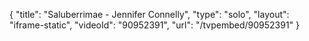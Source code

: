 {
    "title": "Saluberrimae - Jennifer Connelly",
    "type": "solo",
    "layout": "iframe-static",
    "videoId": "90952391",
    "url": "\/tvpembed\/90952391"
}